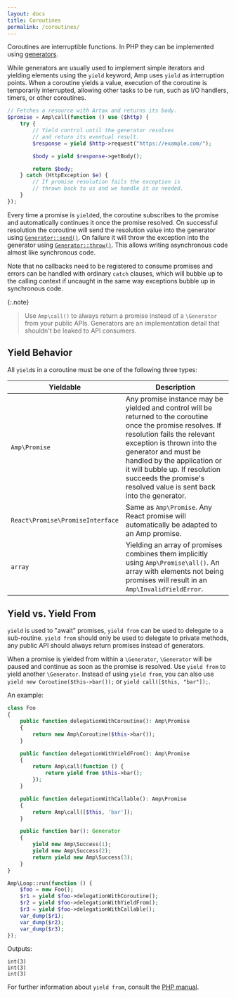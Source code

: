 ```yaml
---
layout: docs
title: Coroutines
permalink: /coroutines/
---
```

Coroutines are interruptible functions. In PHP they can be implemented using [generators](http://php.net/manual/en/language.generators.overview.php).

While generators are usually used to implement simple iterators and yielding elements using the `yield` keyword, Amp uses `yield` as interruption points. When a coroutine yields a value, execution of the coroutine is temporarily interrupted, allowing other tasks to be run, such as I/O handlers, timers, or other coroutines.

```php
// Fetches a resource with Artax and returns its body.
$promise = Amp\call(function () use ($http) {
    try {
        // Yield control until the generator resolves
        // and return its eventual result.
        $response = yield $http->request("https://example.com/");

        $body = yield $response->getBody();

        return $body;
    } catch (HttpException $e) {
        // If promise resolution fails the exception is
        // thrown back to us and we handle it as needed.
    }
});
```

Every time a promise is `yield`ed, the coroutine subscribes to the promise and automatically continues it once the promise resolved.
On successful resolution the coroutine will send the resolution value into the generator using [`Generator::send()`](https://secure.php.net/generator.send).
On failure it will throw the exception into the generator using [`Generator::throw()`](https://secure.php.net/generator.throw).
This allows writing asynchronous code almost like synchronous code.

Note that no callbacks need to be registered to consume promises and errors can be handled with ordinary `catch` clauses, which will bubble up to the calling context if uncaught in the same way exceptions bubble up in synchronous code.

{:.note}
> Use `Amp\call()` to always return a promise instead of a `\Generator` from your public APIs. Generators are an implementation detail that shouldn't be leaked to API consumers.

## Yield Behavior

All `yield`s in a coroutine must be one of the following three types:

| Yieldable     | Description                                                                                                                                                                                                                      |
| --------------| ---------------------------------------------------------------------------------------------------------------------------------------------------------------------------------------------------------------------------------|
| `Amp\Promise` | Any promise instance may be yielded and control will be returned to the coroutine once the promise resolves. If resolution fails the relevant exception is thrown into the generator and must be handled by the application or it will bubble up. If resolution succeeds the promise's resolved value is sent back into the generator. |
| `React\Promise\PromiseInterface` | Same as `Amp\Promise`. Any React promise will automatically be adapted to an Amp promise. |
| `array` | Yielding an array of promises combines them implicitly using `Amp\Promise\all()`. An array with elements not being promises will result in an `Amp\InvalidYieldError`. |

## Yield vs. Yield From

`yield` is used to "await" promises, `yield from` can be used to delegate to a sub-routine. `yield from` should only be used to delegate to private methods, any public API should always return promises instead of generators.

When a promise is yielded from within a `\Generator`, `\Generator` will be paused and continue as soon as the promise is resolved. Use `yield from` to yield another `\Generator`. Instead of using `yield from`, you can also use `yield new Coroutine($this->bar());` or `yield call([$this, "bar"]);`.

An example:

```php
class Foo
{
    public function delegationWithCoroutine(): Amp\Promise
    {
        return new Amp\Coroutine($this->bar());
    }

    public function delegationWithYieldFrom(): Amp\Promise
    {
        return Amp\call(function () {
            return yield from $this->bar();
        });
    }

    public function delegationWithCallable(): Amp\Promise
    {
        return Amp\call([$this, 'bar']);
    }

    public function bar(): Generator
    {
        yield new Amp\Success(1);
        yield new Amp\Success(2);
        return yield new Amp\Success(3);
    }
}

Amp\Loop::run(function () {
    $foo = new Foo();
    $r1 = yield $foo->delegationWithCoroutine();
    $r2 = yield $foo->delegationWithYieldFrom();
    $r3 = yield $foo->delegationWithCallable();
    var_dump($r1);
    var_dump($r2);
    var_dump($r3);
});
```

Outputs:
```
int(3)
int(3)
int(3)
```

For further information about `yield from`, consult the [PHP manual](http://php.net/manual/en/language.generators.syntax.php#control-structures.yield.from).
